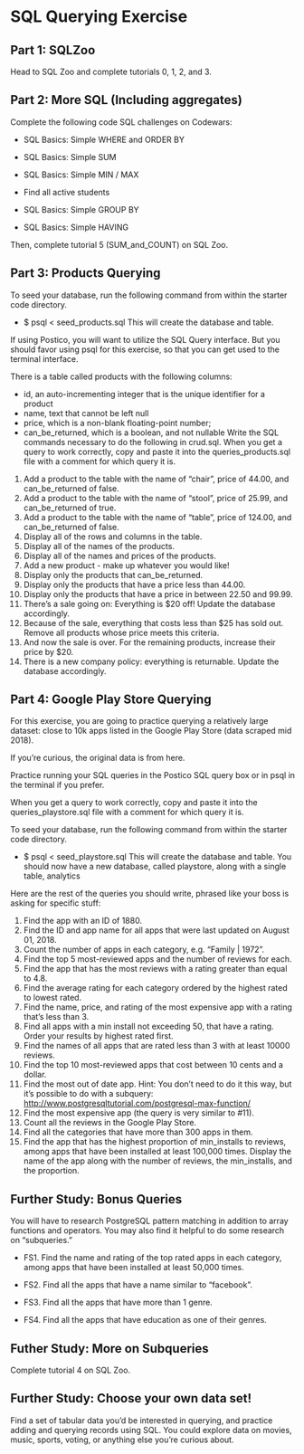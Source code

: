 # SQL Querying Exercise

## Part 1: SQLZoo

Head to SQL Zoo and complete tutorials 0, 1, 2, and 3.

## Part 2: More SQL (Including aggregates)

Complete the following code SQL challenges on Codewars:

- SQL Basics: Simple WHERE and ORDER BY

- SQL Basics: Simple SUM

- SQL Basics: Simple MIN / MAX

- Find all active students

- SQL Basics: Simple GROUP BY

- SQL Basics: Simple HAVING

Then, complete tutorial 5 (SUM_and_COUNT) on SQL Zoo.

## Part 3: Products Querying

To seed your database, run the following command from within the starter code directory.

- \$ psql < seed_products.sql
  This will create the database and table.

If using Postico, you will want to utilize the SQL Query interface. But you should favor using psql for this exercise, so that you can get used to the terminal interface.

There is a table called products with the following columns:

- id, an auto-incrementing integer that is the unique identifier for a product
- name, text that cannot be left null
- price, which is a non-blank floating-point number;
- can_be_returned, which is a boolean, and not nullable
  Write the SQL commands necessary to do the following in crud.sql. When you get a query to work correctly, copy and paste it into the queries_products.sql file with a comment for which query it is.

1. Add a product to the table with the name of “chair”, price of 44.00, and can_be_returned of false.
2. Add a product to the table with the name of “stool”, price of 25.99, and can_be_returned of true.
3. Add a product to the table with the name of “table”, price of 124.00, and can_be_returned of false.
4. Display all of the rows and columns in the table.
5. Display all of the names of the products.
6. Display all of the names and prices of the products.
7. Add a new product - make up whatever you would like!
8. Display only the products that can_be_returned.
9. Display only the products that have a price less than 44.00.
10. Display only the products that have a price in between 22.50 and 99.99.
11. There’s a sale going on: Everything is \$20 off! Update the database accordingly.
12. Because of the sale, everything that costs less than \$25 has sold out. Remove all products whose price meets this criteria.
13. And now the sale is over. For the remaining products, increase their price by \$20.
14. There is a new company policy: everything is returnable. Update the database accordingly.

## Part 4: Google Play Store Querying

For this exercise, you are going to practice querying a relatively large dataset: close to 10k apps listed in the Google Play Store (data scraped mid 2018).

If you’re curious, the original data is from here.

Practice running your SQL queries in the Postico SQL query box or in psql in the terminal if you prefer.

When you get a query to work correctly, copy and paste it into the queries_playstore.sql file with a comment for which query it is.

To seed your database, run the following command from within the starter code directory.

- \$ psql < seed_playstore.sql
  This will create the database and table. You should now have a new database, called playstore, along with a single table, analytics

Here are the rest of the queries you should write, phrased like your boss is asking for specific stuff:

1. Find the app with an ID of 1880.
2. Find the ID and app name for all apps that were last updated on August 01, 2018.
3. Count the number of apps in each category, e.g. “Family | 1972”.
4. Find the top 5 most-reviewed apps and the number of reviews for each.
5. Find the app that has the most reviews with a rating greater than equal to 4.8.
6. Find the average rating for each category ordered by the highest rated to lowest rated.
7. Find the name, price, and rating of the most expensive app with a rating that’s less than 3.
8. Find all apps with a min install not exceeding 50, that have a rating. Order your results by highest rated first.
9. Find the names of all apps that are rated less than 3 with at least 10000 reviews.
10. Find the top 10 most-reviewed apps that cost between 10 cents and a dollar.
11. Find the most out of date app. Hint: You don’t need to do it this way, but it’s possible to do with a subquery: http://www.postgresqltutorial.com/postgresql-max-function/
12. Find the most expensive app (the query is very similar to #11).
13. Count all the reviews in the Google Play Store.
14. Find all the categories that have more than 300 apps in them.
15. Find the app that has the highest proportion of min_installs to reviews, among apps that have been installed at least 100,000 times. Display the name of the app along with the number of reviews, the min_installs, and the proportion.

## Further Study: Bonus Queries

You will have to research PostgreSQL pattern matching in addition to array functions and operators. You may also find it helpful to do some research on “subqueries.”

- FS1. Find the name and rating of the top rated apps in each category, among apps that have been installed at least 50,000 times.

- FS2. Find all the apps that have a name similar to “facebook”.

- FS3. Find all the apps that have more than 1 genre.

- FS4. Find all the apps that have education as one of their genres.

## Futher Study: More on Subqueries

Complete tutorial 4 on SQL Zoo.

## Further Study: Choose your own data set!

Find a set of tabular data you’d be interested in querying, and practice adding and querying records using SQL. You could explore data on movies, music, sports, voting, or anything else you’re curious about.
